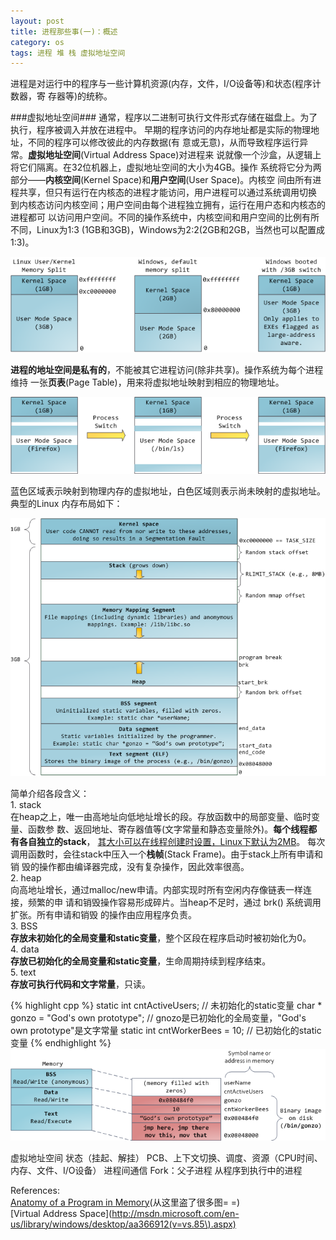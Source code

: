 ```yaml
---
layout: post
title: 进程那些事(一)：概述
category: os
tags: 进程 堆 栈 虚拟地址空间
---
```


进程是对运行中的程序与一些计算机资源(内存，文件，I/O设备等)和状态(程序计数器，寄
存器等)的统称。

###虚拟地址空间###
通常，程序以二进制可执行文件形式存储在磁盘上。为了执行，程序被调入并放在进程中。
早期的程序访问的内存地址都是实际的物理地址，不同的程序可以修改彼此的内存数据(有
意或无意)，从而导致程序运行异常。**虚拟地址空间**(Virtual Address Space)对进程来
说就像一个沙盒，从逻辑上将它们隔离。在32位机器上，虚拟地址空间的大小为4GB。操作
系统将它分为两部分——**内核空间**(Kernel Space)和**用户空间**(User Space)。内核空
间由所有进程共享，但只有运行在内核态的进程才能访问，用户进程可以通过系统调用切换
到内核态访问内核空间；用户空间由每个进程独立拥有，运行在用户态和内核态的进程都可
以访问用户空间。不同的操作系统中，内核空间和用户空间的比例有所不同，Linux为1:3
(1GB和3GB)，Windows为2:2(2GB和2GB，当然也可以配置成1:3)。

![](/image/kernel-user-memory-split.png)

**进程的地址空间是私有的**，不能被其它进程访问(除非共享)。操作系统为每个进程维持
一张**页表**(Page Table)，用来将虚拟地址映射到相应的物理地址。

![](/image/virtual-memory-in-process-switch.png)

蓝色区域表示映射到物理内存的虚拟地址，白色区域则表示尚未映射的虚拟地址。典型的Linux
内存布局如下：

![](/image/linux-flexible-address-space-layout.png)

简单介绍各段含义：  
1\. stack  
在heap之上，唯一由高地址向低地址增长的段。存放函数中的局部变量、临时变量、函数参
数、返回地址、寄存器值等(文字常量和静态变量除外)。**每个线程都有各自独立的stack**，
[其大小可以在线程创建时设置，Linux下默认为2MB](http://www.kernel.org/doc/man-pages/online/pages/man3/pthread_create.3.html)。
每次调用函数时，会往stack中压入一个**栈帧**(Stack Frame)。由于stack上所有申请和销
毁的操作都由编译器完成，没有复杂操作，因此效率很高。  
2. heap  
向高地址增长，通过malloc/new申请。内部实现时所有空闲内存像链表一样连接，频繁的申
请和销毁操作容易形成碎片。当heap不足时，通过 brk() 系统调用扩张。所有申请和销毁
的操作由应用程序负责。  
3. BSS  
**存放未初始化的全局变量和static变量**，整个区段在程序启动时被初始化为0。  
4. data  
**存放已初始化的全局变量和static变量**，生命周期持续到程序结束。  
5. text  
**存放可执行代码和文字常量**，只读。

{% highlight cpp %}
static int cntActiveUsers; // 未初始化的static变量
char * gonzo = "God's own prototype"; // gnozo是已初始化的全局变量，"God's own prototype"是文字常量
static int cntWorkerBees = 10; // 已初始化的static变量
{% endhighlight %}
![](/image/mapping-binary-image.png)


虚拟地址空间
状态（挂起、解挂）
PCB、上下文切换、调度、资源（CPU时间、内存、文件、I/O设备）
进程间通信
Fork：父子进程
从程序到执行中的进程

References:  
[Anatomy of a Program in Memory](http://duartes.org/gustavo/blog/post/anatomy-of-a-program-in-memory)(从这里盗了很多图= =)  
[Virtual Address Space](http://msdn.microsoft.com/en-us/library/windows/desktop/aa366912(v=vs.85\).aspx)  

